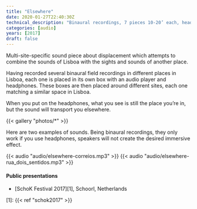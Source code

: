 ```yaml
---
title: "Elsewhere"
date: 2020-01-27T22:40:30Z
technical_description: "Binaural recordings, 7 pieces 10-20’ each, headphones, mp3 player, wooden box"
categories: [audio]
years: [2017]
draft: false
---
```


Multi-site-specific sound piece about displacement which attempts to combine the sounds of Lisboa with the sights and sounds of another place.
<!--more-->

Having recorded several binaural field recordings in different places in Lisboa, each one is placed in its own box with an audio player and headphones. These boxes are then placed around different sites, each one matching a similar space in Lisboa.

When you put on the headphones, what you see is still the place you’re in, but the sound will transport you elsewhere.

{{< gallery "photos/*" >}}

Here are two examples of sounds. Being binaural recordings, they only work if you use headphones, speakers will not create the desired immersive effect.

{{< audio "audio/elsewhere-correios.mp3" >}}
{{< audio "audio/elsewhere-rua_dois_sentidos.mp3" >}}

#### Public presentations

* [SchoK Festival 2017][1], Schoorl, Netherlands

[1]: {{< ref "schok2017" >}}
